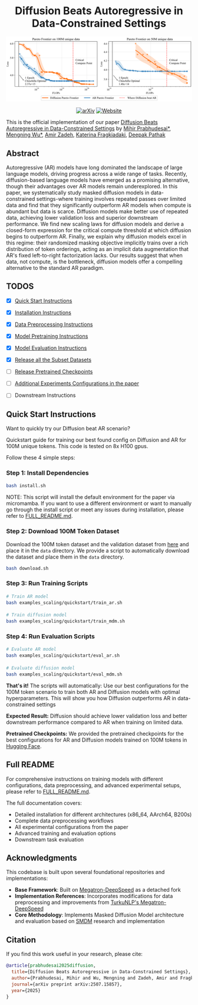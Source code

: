<div align="center">

<!-- TITLE -->
# **Diffusion Beats Autoregressive in Data-Constrained Settings**
[![Diffusion-scaling](preview.png)](preview.png)

[![arXiv](https://img.shields.io/badge/cs.LG-arXiv:2507.15857-b31b1b.svg)](https://arxiv.org/abs/2507.15857)
[![Website](https://img.shields.io/badge/🌎-Website-blue.svg)](http://diffusion-scaling.github.io)
</div>

This is the official implementation of our paper [Diffusion Beats Autoregressive in Data-Constrained Settings](https://diffusion-scaling.github.io/) by [Mihir Prabhudesai*](https://mihirp1998.github.io/), [Mengning Wu*](https://www.linkedin.com/in/mengning-wu-2ba8562ba/), [Amir Zadeh](#), [Katerina Fragkiadaki](https://www.cs.cmu.edu/~katef/), [Deepak Pathak](https://www.cs.cmu.edu/~dpathak/)


<!-- DESCRIPTION -->
## Abstract
Autoregressive (AR) models have long dominated the landscape of large language models, driving progress across a wide range of tasks. Recently, diffusion-based language models have emerged as a promising alternative, though their advantages over AR models remain underexplored. In this paper, we systematically study masked diffusion models in data-constrained settings-where training involves repeated passes over limited data and find that they significantly outperform AR models when compute is abundant but data is scarce. Diffusion models make better use of repeated data, achieving lower validation loss and superior downstream performance. We find new scaling laws for diffusion models and derive a closed-form expression for the critical compute threshold at which diffusion begins to outperform AR. Finally, we explain why diffusion models excel in this regime: their randomized masking objective implicitly trains over a rich distribution of token orderings, acting as an implicit data augmentation that AR's fixed left-to-right factorization lacks. Our results suggest that when data, not compute, is the bottleneck, diffusion models offer a compelling alternative to the standard AR paradigm.



## TODOS
- [x] [Quick Start Instructions](#quick-start-instructions)
- [x] [Installation Instructions](FULL_README.md#installation)
- [x] [Data Preprocessing Instructions](FULL_README.md#data-preprocessing)
- [x] [Model Pretraining Instructions](examples_scaling/training/TRAIN.md)
- [x] [Model Evaluation Instructions](examples_scaling/evaluation/EVAL.md)
- [x] [Release all the Subset Datasets](https://huggingface.co/datasets/ZahlenReal/diffusion_data_constraint_c4subsets)
- [ ] [Release Pretrained Checkpoints](https://huggingface.co/ZahlenReal/diffusion_data_constraint_models/tree/main/100m_new)
- [ ] [Additional Experiments Configurations in the paper](examples_scaling/training/TRAIN.md#different-experimental-configurations)
- [ ] Downstream Instructions


## Quick Start Instructions

Want to quickly try our Diffusion beat AR scenario? 

Quickstart guide for training our best found config on Diffusion and AR for 100M unique tokens. This code is tested on 8x H100 gpus.

Follow these 4 simple steps:

### Step 1: Install Dependencies
```bash
bash install.sh
```
NOTE: This script will install the default environment for the paper via micromamba.  If you want to use a different environment or want to manually go through the install script or meet any issues during installation, please refer to [FULL_README.md](FULL_README.md).

### Step 2: Download 100M Token Dataset
Download the 100M token dataset and the validation dataset from [here](https://huggingface.co/datasets/ZahlenReal/diffusion_data_constraint_quickstart) and place it in the `data` directory. We provide a script to automatically download the dataset and place them in the `data` directory.
```bash
bash download.sh
```

### Step 3: Run Training Scripts
```bash
# Train AR model
bash examples_scaling/quickstart/train_ar.sh

# Train diffusion model
bash examples_scaling/quickstart/train_mdm.sh
```

### Step 4: Run Evaluation Scripts
```bash
# Evaluate AR model
bash examples_scaling/quickstart/eval_ar.sh

# Evaluate diffusion model
bash examples_scaling/quickstart/eval_mdm.sh
```

**That's it!** The scripts will automatically:
Use our best configurations for the 100M token scenario to train both AR and Diffusion models with optimal hyperparameters. This will show you how Diffusion outperforms AR in data-constrained settings

**Expected Result:** Diffusion should achieve lower validation loss and better downstream performance compared to AR when training on limited data.

**Pretrained Checkpoints:**
We provided the pretrained checkpoints for the best configurations for AR and Diffusion models trained on 100M tokens in [Hugging Face](https://huggingface.co/ZahlenReal/diffusion_data_constraint_models/tree/main/100m_new).

## Full README

For comprehensive instructions on training models with different configurations, data preprocessing, and advanced experimental setups, please refer to [FULL_README.md](FULL_README.md).

The full documentation covers:
- Detailed installation for different architectures (x86_64, AArch64, B200s)
- Complete data preprocessing workflows
- All experimental configurations from the paper
- Advanced training and evaluation options
- Downstream task evaluation


## Acknowledgments

This codebase is built upon several foundational repositories and implementations:

- **Base Framework**: Built on [Megatron-DeepSpeed](https://github.com/deepspeedai/Megatron-DeepSpeed) as a detached fork
- **Implementation References**: Incorporates modifications for data preprocessing and improvements from [TurkuNLP's Megatron-DeepSpeed](https://github.com/TurkuNLP/Megatron-DeepSpeed)
- **Core Methodology**: Implements Masked Diffusion Model architecture and evaluation based on [SMDM](https://github.com/ML-GSAI/SMDM) research and implementation

## Citation

If you find this work useful in your research, please cite:

```bibtex
@article{prabhudesai2025diffusion,
  title={Diffusion Beats Autoregressive in Data-Constrained Settings},
  author={Prabhudesai, Mihir and Wu, Mengning and Zadeh, Amir and Fragkiadaki, Katerina and Pathak, Deepak},
  journal={arXiv preprint arXiv:2507.15857},
  year={2025}
}
```
